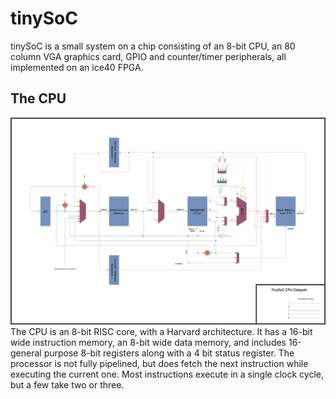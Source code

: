 # tinySoC
tinySoC is a small system on a chip consisting of an 8-bit CPU, an 80 column VGA graphics card, GPIO and counter/timer peripherals, all implemented on an ice40 FPGA.

## The CPU
![datapath](resources/datapath.jpg)
The CPU is an 8-bit RISC core, with a Harvard architecture. It has a 16-bit wide instruction memory, an 8-bit wide data memory, and includes 16-general purpose 8-bit registers along with a 4 bit status register. The processor is not fully pipelined, but does fetch the next instruction while executing the current one. Most instructions execute in a single clock cycle, but a few take two or three.